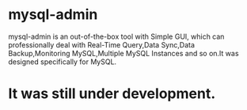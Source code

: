 # mysql-admin
mysql-admin is an out-of-the-box tool with Simple GUI, which can professionally deal with Real-Time Query,Data Sync,Data Backup,Monitoring MySQL,Multiple MySQL Instances and so on.It was designed specifically for MySQL.

# It was still under development.
